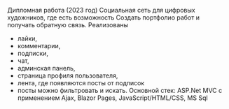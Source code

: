 Дипломная работа (2023 год)
Социальная сеть для цифровых художников, где есть возможность Создать портфолио работ и получать обратную связь. Реализованы
- лайки,
- комментарии,
- подписки,
- чат,
- админская панель,
- страница профиля пользователя,
- лента, где появляются посты от подписок
- посты можно фильтровать и искать.
Основной стек: ASP.Net MVC с применением Ajax, Blazor Pages, JavaScript/HTML/CSS, MS Sql
